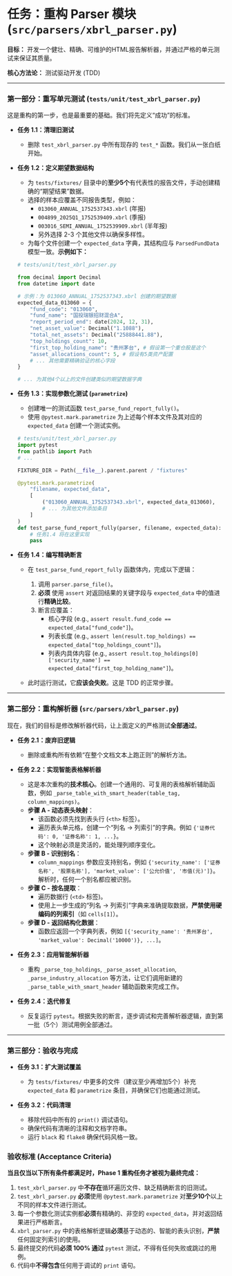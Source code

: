 # 任务：重构 Parser 模块 (`src/parsers/xbrl_parser.py`)

**目标：** 开发一个健壮、精确、可维护的HTML报告解析器，并通过严格的单元测试来保证其质量。

**核心方法论：** 测试驱动开发 (TDD)

---

### **第一部分：重写单元测试 (`tests/unit/test_xbrl_parser.py`)**

这是重构的第一步，也是最重要的基础。我们将先定义“成功”的标准。

*   **任务 1.1：清理旧测试**
    *   删除 `test_xbrl_parser.py` 中所有现存的 `test_*` 函数。我们从一张白纸开始。

*   **任务 1.2：定义期望数据结构**
    *   为 `tests/fixtures/` 目录中的**至少5个**有代表性的报告文件，手动创建精确的“期望结果”数据。
    *   选择的样本应覆盖不同报告类型，例如：
        *   `013060_ANNUAL_1752537343.xbrl` (年报)
        *   `004899_2025Q1_1752539409.xbrl` (季报)
        *   `003016_SEMI_ANNUAL_1752539909.xbrl` (半年报)
        *   另外选择 2-3 个其他文件以确保多样性。
    *   为每个文件创建一个 `expected_data` 字典，其结构应与 `ParsedFundData` 模型一致。**示例如下：**

    ```python
    # tests/unit/test_xbrl_parser.py

    from decimal import Decimal
    from datetime import date

    # 示例：为 013060_ANNUAL_1752537343.xbrl 创建的期望数据
    expected_data_013060 = {
        "fund_code": "013060",
        "fund_name": "国投瑞银招财混合A",
        "report_period_end": date(2024, 12, 31),
        "net_asset_value": Decimal("1.1088"),
        "total_net_assets": Decimal("25888441.88"),
        "top_holdings_count": 10,
        "first_top_holding_name": "贵州茅台", # 假设第一个重仓股是这个
        "asset_allocations_count": 5, # 假设有5类资产配置
        # ... 其他需要精确验证的核心字段
    }

    # ... 为其他4个以上的文件创建类似的期望数据字典
    ```

*   **任务 1.3：实现参数化测试 (`parametrize`)**
    *   创建唯一的测试函数 `test_parse_fund_report_fully()`。
    *   使用 `@pytest.mark.parametrize` 为上述每个样本文件及其对应的 `expected_data` 创建一个测试实例。

    ```python
    # tests/unit/test_xbrl_parser.py
    import pytest
    from pathlib import Path
    # ...

    FIXTURE_DIR = Path(__file__).parent.parent / "fixtures"

    @pytest.mark.parametrize(
        "filename, expected_data",
        [
            ("013060_ANNUAL_1752537343.xbrl", expected_data_013060),
            # ... 为其他文件添加条目
        ]
    )
    def test_parse_fund_report_fully(parser, filename, expected_data):
        # 任务1.4 将在这里实现
        pass
    ```

*   **任务 1.4：编写精确断言**
    *   在 `test_parse_fund_report_fully` 函数体内，完成以下逻辑：
        1.  调用 `parser.parse_file()`。
        2.  **必须** 使用 `assert` 对返回结果的关键字段与 `expected_data` 中的值进行**精确比较**。
        3.  断言应覆盖：
            *   核心字段 (e.g., `assert result.fund_code == expected_data["fund_code"]`)。
            *   列表长度 (e.g., `assert len(result.top_holdings) == expected_data["top_holdings_count"]`)。
            *   列表内具体内容 (e.g., `assert result.top_holdings[0]['security_name'] == expected_data["first_top_holding_name"]`)。

    *   此时运行测试，它**应该会失败**。这是 TDD 的正常步骤。

---

### **第二部分：重构解析器 (`src/parsers/xbrl_parser.py`)**

现在，我们的目标是修改解析器代码，让上面定义的严格测试**全部通过**。

*   **任务 2.1：废弃旧逻辑**
    *   删除或重构所有依赖“在整个文档文本上跑正则”的解析方法。

*   **任务 2.2：实现智能表格解析器**
    *   这是本次重构的**技术核心**。创建一个通用的、可复用的表格解析辅助函数，例如 `_parse_table_with_smart_header(table_tag, column_mappings)`。
    *   **步骤 A - 动态表头映射**：
        *   该函数必须先找到表头行 (`<th>` 标签）。
        *   遍历表头单元格，创建一个“列名 -> 列索引”的字典。例如 `{'证券代码': 0, '证券名称': 1, ...}`。
        *   这个映射必须是灵活的，能处理列顺序变化。
    *   **步骤 B - 识别别名**：
        *   `column_mappings` 参数应支持别名，例如 `{'security_name': ['证券名称', '股票名称'], 'market_value': ['公允价值', '市值(元)']}`。解析时，任何一个别名都应被识别。
    *   **步骤 C - 按名提取**：
        *   遍历数据行 (`<td>` 标签)。
        *   使用上一步生成的“列名 -> 列索引”字典来准确提取数据，**严禁使用硬编码的列索引**（如 `cells[1]`）。
    *   **步骤 D - 返回结构化数据**：
        *   函数应返回一个字典列表，例如 `[{'security_name': '贵州茅台', 'market_value': Decimal('10000')}, ...]`。

*   **任务 2.3：应用智能解析器**
    *   重构 `_parse_top_holdings`, `_parse_asset_allocation`, `_parse_industry_allocation` 等方法，让它们调用新建的 `_parse_table_with_smart_header` 辅助函数来完成工作。

*   **任务 2.4：迭代修复**
    *   反复运行 `pytest`。根据失败的断言，逐步调试和完善解析器逻辑，直到第一批（5个）测试用例全部通过。

---

### **第三部分：验收与完成**

*   **任务 3.1：扩大测试覆盖**
    *   为 `tests/fixtures/` 中更多的文件（建议至少再增加5个）补充 `expected_data` 和 `parametrize` 条目，并确保它们也能通过测试。

*   **任务 3.2：代码清理**
    *   移除代码中所有的 `print()` 调试语句。
    *   确保代码有清晰的注释和文档字符串。
    *   运行 `black` 和 `flake8` 确保代码风格一致。

### **验收标准 (Acceptance Criteria)**

**当且仅当以下所有条件都满足时，Phase 1 重构任务才被视为最终完成：**

1.  `test_xbrl_parser.py` 中**不存在**循环遍历文件、缺乏精确断言的旧测试。
2.  `test_xbrl_parser.py` **必须**使用 `@pytest.mark.parametrize` 对**至少10个**以上不同的样本文件进行测试。
3.  每一个参数化测试实例都**必须**有精确的、非空的 `expected_data`，并对返回结果进行严格断言。
4.  `xbrl_parser.py` 中的表格解析逻辑**必须**基于动态的、智能的表头识别，**严禁**任何固定列索引的使用。
5.  最终提交的代码**必须 100% 通过** `pytest` 测试，不得有任何失败或跳过的用例。
6.  代码中**不得包含**任何用于调试的 `print` 语句。
